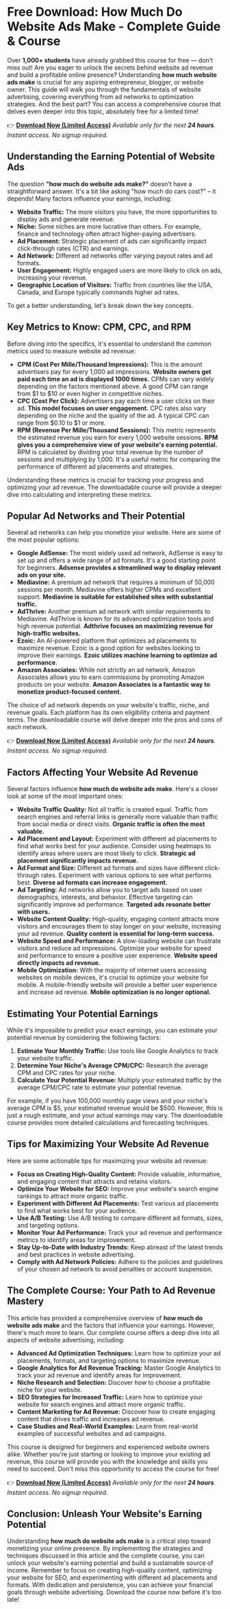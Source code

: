 # Free Download: How Much Do Website Ads Make - Complete Guide & Course

Over **1,000+ students** have already grabbed this course for free — don’t miss out! Are you eager to unlock the secrets behind website ad revenue and build a profitable online presence? Understanding **how much website ads make** is crucial for any aspiring entrepreneur, blogger, or website owner. This guide will walk you through the fundamentals of website advertising, covering everything from ad networks to optimization strategies. And the best part? You can access a comprehensive course that delves even deeper into this topic, absolutely free for a limited time!

👉 [**Download Now (Limited Access)**](https://udemywork.com/how-much-do-website-ads-make)
_Available only for the next **24 hours**. Instant access. No signup required._

## Understanding the Earning Potential of Website Ads

The question **"how much do website ads make?"** doesn't have a straightforward answer. It's a bit like asking "how much do cars cost?" – it depends! Many factors influence your earnings, including:

*   **Website Traffic:** The more visitors you have, the more opportunities to display ads and generate revenue.
*   **Niche:** Some niches are more lucrative than others. For example, finance and technology often attract higher-paying advertisers.
*   **Ad Placement:** Strategic placement of ads can significantly impact click-through rates (CTR) and earnings.
*   **Ad Network:** Different ad networks offer varying payout rates and ad formats.
*   **User Engagement:** Highly engaged users are more likely to click on ads, increasing your revenue.
*   **Geographic Location of Visitors:** Traffic from countries like the USA, Canada, and Europe typically commands higher ad rates.

To get a better understanding, let's break down the key concepts.

## Key Metrics to Know: CPM, CPC, and RPM

Before diving into the specifics, it's essential to understand the common metrics used to measure website ad revenue:

*   **CPM (Cost Per Mille/Thousand Impressions):** This is the amount advertisers pay for every 1,000 ad impressions.  **Website owners get paid each time an ad is displayed 1000 times.** CPMs can vary widely depending on the factors mentioned above. A good CPM can range from $1 to $10 or even higher in competitive niches.
*   **CPC (Cost Per Click):** Advertisers pay each time a user clicks on their ad. **This model focuses on user engagement.** CPC rates also vary depending on the niche and the quality of the ad. A typical CPC can range from $0.10 to $1 or more.
*   **RPM (Revenue Per Mille/Thousand Sessions):** This metric represents the estimated revenue you earn for every 1,000 website sessions. **RPM gives you a comprehensive view of your website's earning potential.** RPM is calculated by dividing your total revenue by the number of sessions and multiplying by 1,000. It's a useful metric for comparing the performance of different ad placements and strategies.

Understanding these metrics is crucial for tracking your progress and optimizing your ad revenue. The downloadable course will provide a deeper dive into calculating and interpreting these metrics.

## Popular Ad Networks and Their Potential

Several ad networks can help you monetize your website. Here are some of the most popular options:

*   **Google AdSense:** The most widely used ad network, AdSense is easy to set up and offers a wide range of ad formats. It's a good starting point for beginners. **Adsense provides a streamlined way to display relevant ads on your site.**
*   **Mediavine:** A premium ad network that requires a minimum of 50,000 sessions per month. Mediavine offers higher CPMs and excellent support. **Mediavine is suitable for established sites with substantial traffic.**
*   **AdThrive:** Another premium ad network with similar requirements to Mediavine. AdThrive is known for its advanced optimization tools and high revenue potential. **Adthrive focuses on maximizing revenue for high-traffic websites.**
*   **Ezoic:** An AI-powered platform that optimizes ad placements to maximize revenue. Ezoic is a good option for websites looking to improve their earnings. **Ezoic utilizes machine learning to optimize ad performance.**
*   **Amazon Associates:** While not strictly an ad network, Amazon Associates allows you to earn commissions by promoting Amazon products on your website. **Amazon Associates is a fantastic way to monetize product-focused content.**

The choice of ad network depends on your website's traffic, niche, and revenue goals. Each platform has its own eligibility criteria and payment terms. The downloadable course will delve deeper into the pros and cons of each network.

👉 [**Download Now (Limited Access)**](https://udemywork.com/how-much-do-website-ads-make)
_Available only for the next **24 hours**. Instant access. No signup required._

## Factors Affecting Your Website Ad Revenue

Several factors influence **how much do website ads make**. Here's a closer look at some of the most important ones:

*   **Website Traffic Quality:** Not all traffic is created equal. Traffic from search engines and referral links is generally more valuable than traffic from social media or direct visits. **Organic traffic is often the most valuable.**
*   **Ad Placement and Layout:** Experiment with different ad placements to find what works best for your audience. Consider using heatmaps to identify areas where users are most likely to click. **Strategic ad placement significantly impacts revenue.**
*   **Ad Format and Size:** Different ad formats and sizes have different click-through rates. Experiment with various options to see what performs best. **Diverse ad formats can increase engagement.**
*   **Ad Targeting:** Ad networks allow you to target ads based on user demographics, interests, and behavior. Effective targeting can significantly improve ad performance. **Targeted ads resonate better with users.**
*   **Website Content Quality:** High-quality, engaging content attracts more visitors and encourages them to stay longer on your website, increasing your ad revenue. **Quality content is essential for long-term success.**
*   **Website Speed and Performance:** A slow-loading website can frustrate visitors and reduce ad impressions. Optimize your website for speed and performance to ensure a positive user experience. **Website speed directly impacts ad revenue.**
*   **Mobile Optimization:** With the majority of internet users accessing websites on mobile devices, it's crucial to optimize your website for mobile. A mobile-friendly website will provide a better user experience and increase ad revenue. **Mobile optimization is no longer optional.**

## Estimating Your Potential Earnings

While it's impossible to predict your exact earnings, you can estimate your potential revenue by considering the following factors:

1.  **Estimate Your Monthly Traffic:** Use tools like Google Analytics to track your website traffic.
2.  **Determine Your Niche's Average CPM/CPC:** Research the average CPM and CPC rates for your niche.
3.  **Calculate Your Potential Revenue:** Multiply your estimated traffic by the average CPM/CPC rate to estimate your potential revenue.

For example, if you have 100,000 monthly page views and your niche's average CPM is $5, your estimated revenue would be $500. However, this is just a rough estimate, and your actual earnings may vary. The downloadable course provides more detailed calculations and forecasting techniques.

## Tips for Maximizing Your Website Ad Revenue

Here are some actionable tips for maximizing your website ad revenue:

*   **Focus on Creating High-Quality Content:** Provide valuable, informative, and engaging content that attracts and retains visitors.
*   **Optimize Your Website for SEO:** Improve your website's search engine rankings to attract more organic traffic.
*   **Experiment with Different Ad Placements:** Test various ad placements to find what works best for your audience.
*   **Use A/B Testing:** Use A/B testing to compare different ad formats, sizes, and targeting options.
*   **Monitor Your Ad Performance:** Track your ad revenue and performance metrics to identify areas for improvement.
*   **Stay Up-to-Date with Industry Trends:** Keep abreast of the latest trends and best practices in website advertising.
*   **Comply with Ad Network Policies:** Adhere to the policies and guidelines of your chosen ad network to avoid penalties or account suspension.

## The Complete Course: Your Path to Ad Revenue Mastery

This article has provided a comprehensive overview of **how much do website ads make** and the factors that influence your earnings. However, there's much more to learn. Our complete course offers a deep dive into all aspects of website advertising, including:

*   **Advanced Ad Optimization Techniques:** Learn how to optimize your ad placements, formats, and targeting options to maximize revenue.
*   **Google Analytics for Ad Revenue Tracking:** Master Google Analytics to track your ad revenue and identify areas for improvement.
*   **Niche Research and Selection:** Discover how to choose a profitable niche for your website.
*   **SEO Strategies for Increased Traffic:** Learn how to optimize your website for search engines and attract more organic traffic.
*   **Content Marketing for Ad Revenue:** Discover how to create engaging content that drives traffic and increases ad revenue.
*   **Case Studies and Real-World Examples:** Learn from real-world examples of successful websites and ad campaigns.

This course is designed for beginners and experienced website owners alike. Whether you're just starting or looking to improve your existing ad revenue, this course will provide you with the knowledge and skills you need to succeed. Don't miss this opportunity to access the course for free!

👉 [**Download Now (Limited Access)**](https://udemywork.com/how-much-do-website-ads-make)
_Available only for the next **24 hours**. Instant access. No signup required._

## Conclusion: Unleash Your Website's Earning Potential

Understanding **how much do website ads make** is a critical step toward monetizing your online presence. By implementing the strategies and techniques discussed in this article and the complete course, you can unlock your website's earning potential and build a sustainable source of income. Remember to focus on creating high-quality content, optimizing your website for SEO, and experimenting with different ad placements and formats. With dedication and persistence, you can achieve your financial goals through website advertising. Download the course now before it's too late!

